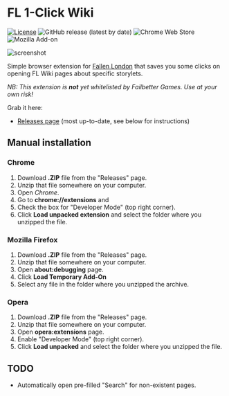 # FL 1-Click Wiki

[![License](https://img.shields.io/github/license/lensvol/fl-oneclick-wiki)](https://github.com/lensvol/fl-oneclick-wiki/blob/master/LICENSE) ![GitHub release (latest by date)](https://img.shields.io/github/v/release/lensvol/fl-oneclick-wiki) ![Chrome Web Store](https://img.shields.io/chrome-web-store/v/ceakejjcdgbcocopkdkhiakkohpahien) ![Mozilla Add-on](https://img.shields.io/amo/v/fl-1-click-wiki) 

![screenshot](https://raw.githubusercontent.com/lensvol/fl-oneclick-wiki/master/screenshot.png)

Simple browser extension for [Fallen London](https://www.fallenlondon.com/) that saves you some clicks on opening FL Wiki pages about specific storylets.

_NB: This extension is **not** yet whitelisted by Failbetter Games. Use at your own risk!_ 

Grab it here:
* [Releases page](https://github.com/lensvol/fl-oneclick-wiki/releases) (most up-to-date, see below for instructions)

## Manual installation

### Chrome

1. Download **.ZIP** file from the "Releases" page.
2. Unzip that file somewhere on your computer. 
3. Open _Chrome_.
4. Go to **chrome://extensions** and 
5. Check the box for "Developer Mode" (top right corner).
6. Click **Load unpacked extension** and select the folder where you unzipped the file.

### Mozilla Firefox

1. Download **.ZIP** file from the "Releases" page.
2. Unzip that file somewhere on your computer. 
3. Open **about:debugging** page.
4. Click **Load Temporary Add-On**
5. Select any file in the folder where you unzipped the archive.

### Opera

1. Download **.ZIP** file from the "Releases" page.
2. Unzip that file somewhere on your computer.
3. Open **opera:extensions** page.
4. Enable "Developer Mode" (top right corner).
6. Click **Load unpacked** and select the folder where you unzipped the file.


## TODO

* Automatically open pre-filled "Search" for non-existent pages.

